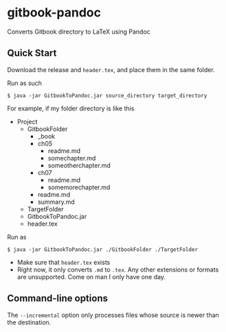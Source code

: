 gitbook-pandoc
==============

Converts Gitbook directory to LaTeX using Pandoc

## Quick Start

Download the release and `header.tex`, and place them in the same folder. 

Run as such

```
$ java -jar GitbookToPandoc.jar source_directory target_directory
```

For example, if my folder directory is like this

- Project
    + GitbookFolder
        * _book
        * ch05
            - readme.md
            - somechapter.md
            - someotherchapter.md
        * ch07
            - readme.md
            - somemorechapter.md
        * readme.md
        * summary.md
    + TargetFolder
    + GitbookToPandoc.jar
    + header.tex

Run as 

```
$ java -jar GitbookToPandoc.jar ./GitbookFolder ./TargetFolder
```

- Make sure that `header.tex` exists
- Right now, it only converts `.md` to `.tex`. Any other extensions or formats are unsupported. Come on man I only have one day.

## Command-line options

The `--incremental` option only processes files whose source is newer than the destination.
